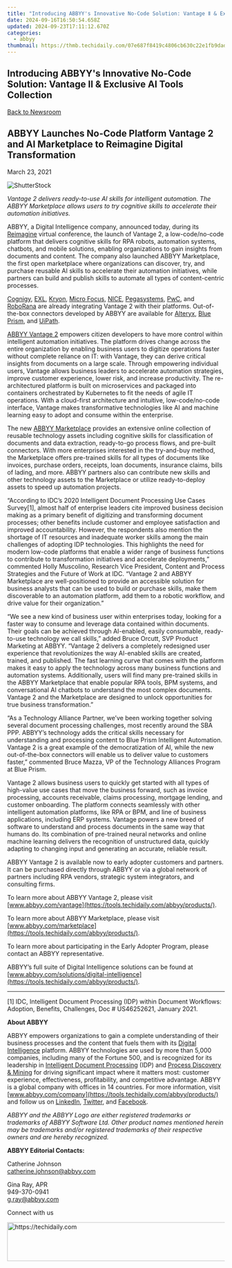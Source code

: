 ```yaml
---
title: "Introducing ABBYY's Innovative No-Code Solution: Vantage Ⅱ & Exclusive AI Tools Collection"
date: 2024-09-16T16:50:54.658Z
updated: 2024-09-23T17:11:12.670Z
categories:
  - abbyy
thumbnail: https://thmb.techidaily.com/07e687f8419c4806cb630c22e1fb9dad31142326727645ceb99c557de0c60728.jpg
---
```


## Introducing ABBYY's Innovative No-Code Solution: Vantage Ⅱ & Exclusive AI Tools Collection

[Back to Newsroom](https://tools.techidaily.com/abbyy/products/)

## ABBYY Launches No-Code Platform Vantage 2 and AI Marketplace to Reimagine Digital Transformation

March 23, 2021

![ShutterStock](https://content.abbyy.com/-/media/project/abbyy/abbyy/branchtemplates/shutterstock_1272462163_1296-x-729.jpg?h=729&iar=0&w=1296)

_Vantage 2 delivers ready-to-use AI skills for intelligent automation. The ABBYY Marketplace allows users to try cognitive skills to accelerate their automation initiatives._ 

ABBYY, a Digital Intelligence company, announced today, during its [Reimagine](https://tools.techidaily.com/abbyy/products/) virtual conference, the launch of Vantage 2, a low-code/no-code platform that delivers cognitive skills for RPA robots, automation systems, chatbots, and mobile solutions, enabling organizations to gain insights from documents and content. The company also launched ABBYY Marketplace, the first open marketplace where organizations can discover, try, and purchase reusable AI skills to accelerate their automation initiatives, while partners can build and publish skills to automate all types of content-centric processes.

[Cognigy](https://www.cognigy.com/), [EXL](https://www.exlservice.com/), [Kryon](https://www.kryonsystems.com/), [Micro Focus](https://www.microfocus.com/), [NICE](https://www.nice.com/), [Pegasystems](https://www.pega.com/), [PwC](https://www.pwc.com/), and [RoboRana](https://roborana.be/) are already integrating Vantage 2 with their platforms. Out-of-the-box connectors developed by ABBYY are available for [Alteryx](https://www.alteryx.com/), [Blue Prism](https://www.blueprism.com/), and [UiPath](https://www.uipath.com/).

[ABBYY Vantage 2](https://tools.techidaily.com/abbyy/products/) empowers citizen developers to have more control within intelligent automation initiatives. The platform drives change across the entire organization by enabling business users to digitize operations faster without complete reliance on IT: with Vantage, they can derive critical insights from documents on a large scale. Through empowering individual users, Vantage allows business leaders to accelerate automation strategies, improve customer experience, lower risk, and increase productivity. The re-architectured platform is built on microservices and packaged into containers orchestrated by Kubernetes to fit the needs of agile IT operations. With a cloud-first architecture and intuitive, low-code/no-code interface, Vantage makes transformative technologies like AI and machine learning easy to adopt and consume within the enterprise.

The new [ABBYY Marketplace](https://tools.techidaily.com/abbyy/products/) provides an extensive online collection of reusable technology assets including cognitive skills for classification of documents and data extraction, ready-to-go process flows, and pre-built connectors. With more enterprises interested in the try-and-buy method, the Marketplace offers pre-trained skills for all types of documents like invoices, purchase orders, receipts, loan documents, insurance claims, bills of lading, and more. ABBYY partners also can contribute new skills and other technology assets to the Marketplace or utilize ready-to-deploy assets to speed up automation projects.

“According to IDC’s 2020 Intelligent Document Processing Use Cases Survey\[1\], almost half of enterprise leaders cite improved business decision making as a primary benefit of digitizing and transforming document processes; other benefits include customer and employee satisfaction and improved accountability. However, the respondents also mention the shortage of IT resources and inadequate worker skills among the main challenges of adopting IDP technologies. This highlights the need for modern low-code platforms that enable a wider range of business functions to contribute to transformation initiatives and accelerate deployments,” commented Holly Muscolino, Research Vice President, Content and Process Strategies and the Future of Work at IDC. “Vantage 2 and ABBYY Marketplace are well-positioned to provide an accessible solution for business analysts that can be used to build or purchase skills, make them discoverable to an automation platform, add them to a robotic workflow, and drive value for their organization.”

“We see a new kind of business user within enterprises today, looking for a faster way to consume and leverage data contained within documents. Their goals can be achieved through AI-enabled, easily consumable, ready-to-use technology we call skills,” added Bruce Orcutt, SVP Product Marketing at ABBYY. “Vantage 2 delivers a completely redesigned user experience that revolutionizes the way AI-enabled skills are created, trained, and published. The fast learning curve that comes with the platform makes it easy to apply the technology across many business functions and automation systems. Additionally, users will find many pre-trained skills in the ABBYY Marketplace that enable popular RPA tools, BPM systems, and conversational AI chatbots to understand the most complex documents. Vantage 2 and the Marketplace are designed to unlock opportunities for true business transformation.”

“As a Technology Alliance Partner, we’ve been working together solving several document processing challenges, most recently around the SBA PPP. ABBYY’s technology adds the critical skills necessary for understanding and processing content to Blue Prism Intelligent Automation. Vantage 2 is a great example of the democratization of AI, while the new out-of-the-box connectors will enable us to deliver value to customers faster,” commented Bruce Mazza, VP of the Technology Alliances Program at Blue Prism.

Vantage 2 allows business users to quickly get started with all types of high-value use cases that move the business forward, such as invoice processing, accounts receivable, claims processing, mortgage lending, and customer onboarding. The platform connects seamlessly with other intelligent automation platforms, like RPA or BPM, and line of business applications, including ERP systems. Vantage powers a new breed of software to understand and process documents in the same way that humans do. Its combination of pre-trained neural networks and online machine learning delivers the recognition of unstructured data, quickly adapting to changing input and generating an accurate, reliable result.

ABBYY Vantage 2 is available now to early adopter customers and partners. It can be purchased directly through ABBYY or via a global network of partners including RPA vendors, strategic system integrators, and consulting firms.

To learn more about ABBYY Vantage 2, please visit [www.abbyy.com/vantage](https://tools.techidaily.com/abbyy/products/).

To learn more about ABBYY Marketplace, please visit [www.abbyy.com/marketplace](https://tools.techidaily.com/abbyy/products/).

To learn more about participating in the Early Adopter Program, please contact an ABBYY representative.

ABBYY’s full suite of Digital Intelligence solutions can be found at [www.abbyy.com/solutions/digital-intelligence](https://tools.techidaily.com/abbyy/products/).

---

\[1\] IDC, Intelligent Document Processing (IDP) within Document Workflows: Adoption, Benefits, Challenges, Doc # US46252621, January 2021.

**About ABBYY**

ABBYY empowers organizations to gain a complete understanding of their business processes and the content that fuels them with its [Digital Intelligence](https://tools.techidaily.com/abbyy/products/) platform. ABBYY technologies are used by more than 5,000 companies, including many of the Fortune 500, and is recognized for its leadership in [Intelligent Document Processing](https://tools.techidaily.com/abbyy/products/) (IDP) and [Process Discovery & Mining](https://tools.techidaily.com/abbyy/products/) for driving significant impact where it matters most: customer experience, effectiveness, profitability, and competitive advantage. ABBYY is a global company with offices in 14 countries. For more information, visit [www.abbyy.com/company](https://tools.techidaily.com/abbyy/products/) and follow us on [LinkedIn](https://www.linkedin.com/company/abbyy), [Twitter](https://twitter.com/ABBYY%5FSoftware), and [Facebook](https://www.facebook.com/ABBYYsoft).

_ABBYY and the ABBYY Logo are either registered trademarks or trademarks of ABBYY Software Ltd. Other product names mentioned herein may be trademarks and/or registered trademarks of their respective owners and are hereby recognized._

**ABBYY Editorial Contacts:**

Catherine Johnson  
[catherine.johnson@abbyy.com](https://tools.techidaily.com/abbyy/products/)

Gina Ray, APR  
949-370-0941   
[g.ray@abbyy.com](https://tools.techidaily.com/abbyy/products/)  
  
Connect with us

<ins class="adsbygoogle"
     style="display:block"
     data-ad-format="autorelaxed"
     data-ad-client="ca-pub-7571918770474297"
     data-ad-slot="1223367746"></ins>

<ins class="adsbygoogle"
     style="display:block"
     data-ad-client="ca-pub-7571918770474297"
     data-ad-slot="8358498916"
     data-ad-format="auto"
     data-full-width-responsive="true"></ins>



<!-- affiliate ads begin -->
<a href="https://appsumo.8odi.net/c/5597632/2044586/7443" target="_top" id="2044586">
  <img src="//a.impactradius-go.com/display-ad/7443-2044586" border="0" alt="https://techidaily.com" width="728" height="90"/>
</a>
<img height="0" width="0" src="https://appsumo.8odi.net/i/5597632/2044586/7443" style="position:absolute;visibility:hidden;" border="0" />
<!-- affiliate ads end -->

